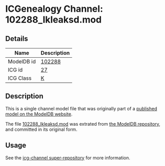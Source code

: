 # ICGenealogy Channel: 102288\_Ikleaksd.mod

## Details

Name | Description
---- | -----------
ModelDB id | [102288](http://senselab.med.yale.edu/ModelDB/ShowModel.cshtml?model=102288)
ICG id | [27](http://icg.neurotheory.ox.ac.uk/channels/1/27)
ICG Class | [K](http://icg.neurotheory.ox.ac.uk/channels/1)

## Description

This is a single channel model file that was originally part of a [published model on the ModelDB website](http://senselab.med.yale.edu/mModelDB/ShowModel.cshtml?model=102288).

The file [102288\_Ikleaksd.mod](102288_Ikleaksd.mod) was extrated from [the ModelDB repository](http://senselab.med.yale.edu/ModelDB/ShowModel.cshtml?model=102288), and committed in its original form.

## Usage

See the [icg-channel super-repository](https://github.com/icgenealogy/icg-channels) for more information.